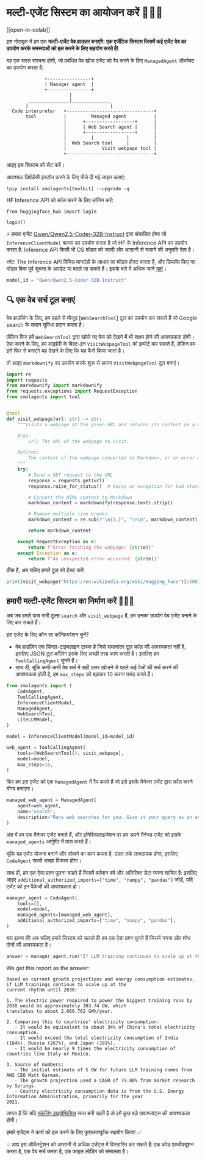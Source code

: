 # मल्टी-एजेंट सिस्टम का आयोजन करें 🤖🤝🤖

[[open-in-colab]]

इस नोटबुक में हम एक **मल्टी-एजेंट वेब ब्राउज़र बनाएंगे: एक एजेंटिक सिस्टम जिसमें कई एजेंट वेब का उपयोग करके समस्याओं को हल करने के लिए सहयोग करते हैं!**

यह एक सरल संरचना होगी, जो प्रबंधित वेब खोज एजेंट को रैप करने के लिए `ManagedAgent` ऑब्जेक्ट का उपयोग करता है:

```
              +----------------+
              | Manager agent  |
              +----------------+
                       |
        _______________|______________
       |                              |
  Code interpreter   +--------------------------------+
       tool          |         Managed agent          |
                     |      +------------------+      |
                     |      | Web Search agent |      |
                     |      +------------------+      |
                     |         |            |         |
                     |  Web Search tool     |         |
                     |             Visit webpage tool |
                     +--------------------------------+
```
आइए इस सिस्टम को सेट करें।

आवश्यक डिपेंडेंसी इंस्टॉल करने के लिए नीचे दी गई लाइन चलाएं:

```
!pip install smolagents[toolkit] --upgrade -q
```

HF Inference API को कॉल करने के लिए लॉगिन करें:

```
from huggingface_hub import login

login()
```

⚡️ हमारा एजेंट [Qwen/Qwen2.5-Coder-32B-Instruct](https://huggingface.co/Qwen/Qwen2.5-Coder-32B-Instruct) द्वारा संचालित होगा जो `InferenceClientModel` क्लास का उपयोग करता है जो HF के Inference API का उपयोग करता है: Inference API किसी भी OS मॉडल को जल्दी और आसानी से चलाने की अनुमति देता है।

_नोट:_ The Inference API विभिन्न मानदंडों के आधार पर मॉडल होस्ट करता है, और डिप्लॉय किए गए मॉडल बिना पूर्व सूचना के अपडेट या बदले जा सकते हैं। इसके बारे में अधिक जानें [यहां](https://huggingface.co/docs/api-inference/supported-models)।

```py
model_id = "Qwen/Qwen2.5-Coder-32B-Instruct"
```

## 🔍 एक वेब सर्च टूल बनाएं

वेब ब्राउज़िंग के लिए, हम पहले से मौजूद [`WebSearchTool`] टूल का उपयोग कर सकते हैं जो Google search के समान सुविधा प्रदान करता है।

लेकिन फिर हमें `WebSearchTool` द्वारा खोजे गए पेज को देखने में भी सक्षम होने की आवश्यकता होगी।
ऐसा करने के लिए, हम लाइब्रेरी के बिल्ट-इन `VisitWebpageTool` को इम्पोर्ट कर सकते हैं, लेकिन हम इसे फिर से बनाएंगे यह देखने के लिए कि यह कैसे किया जाता है।

तो आइए `markdownify` का उपयोग करके शुरू से अपना `VisitWebpageTool` टूल बनाएं।

```py
import re
import requests
from markdownify import markdownify
from requests.exceptions import RequestException
from smolagents import tool


@tool
def visit_webpage(url: str) -> str:
    """Visits a webpage at the given URL and returns its content as a markdown string.

    Args:
        url: The URL of the webpage to visit.

    Returns:
        The content of the webpage converted to Markdown, or an error message if the request fails.
    """
    try:
        # Send a GET request to the URL
        response = requests.get(url)
        response.raise_for_status()  # Raise an exception for bad status codes

        # Convert the HTML content to Markdown
        markdown_content = markdownify(response.text).strip()

        # Remove multiple line breaks
        markdown_content = re.sub(r"\n{3,}", "\n\n", markdown_content)

        return markdown_content

    except RequestException as e:
        return f"Error fetching the webpage: {str(e)}"
    except Exception as e:
        return f"An unexpected error occurred: {str(e)}"
```

ठीक है, अब चलिए हमारे टूल को टेस्ट करें!

```py
print(visit_webpage("https://en.wikipedia.org/wiki/Hugging_Face")[:500])
```

## हमारी मल्टी-एजेंट सिस्टम का निर्माण करें 🤖🤝🤖

अब जब हमारे पास सभी टूल्स `search` और `visit_webpage` हैं, हम उनका उपयोग वेब एजेंट बनाने के लिए कर सकते हैं।

इस एजेंट के लिए कौन सा कॉन्फ़िगरेशन चुनें?
- वेब ब्राउज़िंग एक सिंगल-टाइमलाइन टास्क है जिसे समानांतर टूल कॉल की आवश्यकता नहीं है, इसलिए JSON टूल कॉलिंग इसके लिए अच्छी तरह काम करती है। इसलिए हम `ToolCallingAgent` चुनते हैं।
- साथ ही, चूंकि कभी-कभी वेब सर्च में सही उत्तर खोजने से पहले कई पेजों की सर्च करने की आवश्यकता होती है, हम `max_steps` को बढ़ाकर 10 करना पसंद करते हैं।

```py
from smolagents import (
    CodeAgent,
    ToolCallingAgent,
    InferenceClientModel,
    ManagedAgent,
    WebSearchTool,
    LiteLLMModel,
)

model = InferenceClientModel(model_id=model_id)

web_agent = ToolCallingAgent(
    tools=[WebSearchTool(), visit_webpage],
    model=model,
    max_steps=10,
)
```

फिर हम इस एजेंट को एक `ManagedAgent` में रैप करते हैं जो इसे इसके मैनेजर एजेंट द्वारा कॉल करने योग्य बनाएगा।

```py
managed_web_agent = ManagedAgent(
    agent=web_agent,
    name="search",
    description="Runs web searches for you. Give it your query as an argument.",
)
```

अंत में हम एक मैनेजर एजेंट बनाते हैं, और इनिशियलाइजेशन पर हम अपने मैनेज्ड एजेंट को इसके `managed_agents` आर्गुमेंट में पास करते हैं।

चूंकि यह एजेंट योजना बनाने और सोचने का काम करता है, उन्नत तर्क लाभदायक होगा, इसलिए `CodeAgent` सबसे अच्छा विकल्प होगा।

साथ ही, हम एक ऐसा प्रश्न पूछना चाहते हैं जिसमें वर्तमान वर्ष और अतिरिक्त डेटा गणना शामिल है: इसलिए आइए `additional_authorized_imports=["time", "numpy", "pandas"]` जोड़ें, यदि एजेंट को इन पैकेजों की आवश्यकता हो।

```py
manager_agent = CodeAgent(
    tools=[],
    model=model,
    managed_agents=[managed_web_agent],
    additional_authorized_imports=["time", "numpy", "pandas"],
)
```

बस इतना ही! अब चलिए हमारे सिस्टम को चलाते हैं! हम एक ऐसा प्रश्न चुनते हैं जिसमें गणना और शोध दोनों की आवश्यकता है।

```py
answer = manager_agent.run("If LLM training continues to scale up at the current rhythm until 2030, what would be the electric power in GW required to power the biggest training runs by 2030? What would that correspond to, compared to some countries? Please provide a source for any numbers used.")
```

We get this report as the answer:
```
Based on current growth projections and energy consumption estimates, if LLM trainings continue to scale up at the 
current rhythm until 2030:

1. The electric power required to power the biggest training runs by 2030 would be approximately 303.74 GW, which 
translates to about 2,660,762 GWh/year.

2. Comparing this to countries' electricity consumption:
   - It would be equivalent to about 34% of China's total electricity consumption.
   - It would exceed the total electricity consumption of India (184%), Russia (267%), and Japan (291%).
   - It would be nearly 9 times the electricity consumption of countries like Italy or Mexico.

3. Source of numbers:
   - The initial estimate of 5 GW for future LLM training comes from AWS CEO Matt Garman.
   - The growth projection used a CAGR of 79.80% from market research by Springs.
   - Country electricity consumption data is from the U.S. Energy Information Administration, primarily for the year 
2021.
```

लगता है कि यदि [स्केलिंग हाइपोथिसिस](https://gwern.net/scaling-hypothesis) सत्य बनी रहती है तो हमें कुछ बड़े पावरप्लांट्स की आवश्यकता होगी।

हमारे एजेंट्स ने कार्य को हल करने के लिए कुशलतापूर्वक सहयोग किया! ✅

💡 आप इस ऑर्केस्ट्रेशन को आसानी से अधिक एजेंट्स में विस्तारित कर सकते हैं: एक कोड एक्जीक्यूशन करता है, एक वेब सर्च करता है, एक फाइल लोडिंग को संभालता है।
